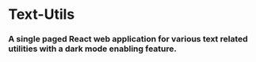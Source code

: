 # Text-Utils
### A single paged React web application for various text related utilities with a dark mode enabling feature.

